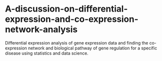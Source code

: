 # A-discussion-on-differential-expression-and-co-expression-network-analysis
Differential expression analysis of gene expression data and finding the co-expression network and  biological pathway of gene regulation for a specific disease using statistics and data science.
